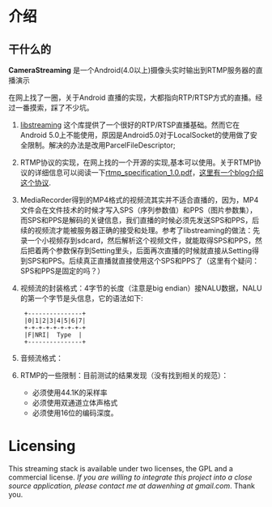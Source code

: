 # 介绍

## 干什么的

**CameraStreaming** 是一个Android(4.0以上)摄像头实时输出到RTMP服务器的直播演示

在网上找了一圈，关于Android 直播的实现，大都指向RTP/RTSP方式的直播。经过一番摸索，踩了不少坑。

1. [libstreaming](https://github.com/fyhertz/libstreaming) 这个库提供了一个很好的RTP/RTSP直播基础。然而它在Android 5.0上不能使用，原因是Android5.0对于LocalSocket的使用做了安全限制。解决的办法是改用ParcelFileDescriptor;
2. RTMP协议的实现，在网上找的一个开源的实现,基本可以使用。关于RTMP协议的详细信息可以阅读一下[rtmp_specification_1.0.pdf](https://github.com/dourgulf/CameraStreaming/blob/master/doc/rtmp_specification_1.0.pdf)，[这里有一个blog介绍这个协议](http://www.cnweblog.com/fly2700/archive/2008/04/09/281431.html).
3. MediaRecorder得到的MP4格式的视频流其实并不适合直播的，因为，MP4文件会在文件技术的时候才写入SPS（序列参数值）和PPS（图片参数集），而SPS和PPS是解码的关键信息，我们直播的时候必须先发送SPS和PPS，后续的视频流才能被服务器正确的接受和处理。参考了libstreaming的做法：先录一个小视频存到sdcard，然后解析这个视频文件，就能取得SPS和PPS，然后把着两个参数保存到Setting里头，后面再次直播的时候就直接从Setting得到SPS和PPS。后续真正直播就直接使用这个SPS和PPS了（这里有个疑问：SPS和PPS是固定的吗？）
4. 视频流的封装格式：4字节的长度（注意是big endian）接NALU数据，NALU的第一个字节是头信息，它的语法如下:

		+---------------+
		|0|1|2|3|4|5|6|7|
		+-+-+-+-+-+-+-+-+
		|F|NRI|  Type  |
		+---------------+
		
5. 音频流格式：
6. RTMP的一些限制：目前测试的结果发现（没有找到相关的规范）：
	* 必须使用44.1K的采样率
	* 必须使用双通道立体声格式
	* 必须使用16位的编码深度。

# Licensing

This streaming stack is available under two licenses, the GPL and a commercial license. *If you are willing to integrate this project into a close source application, please contact me at dawenhing at gmail.com*. Thank you.
